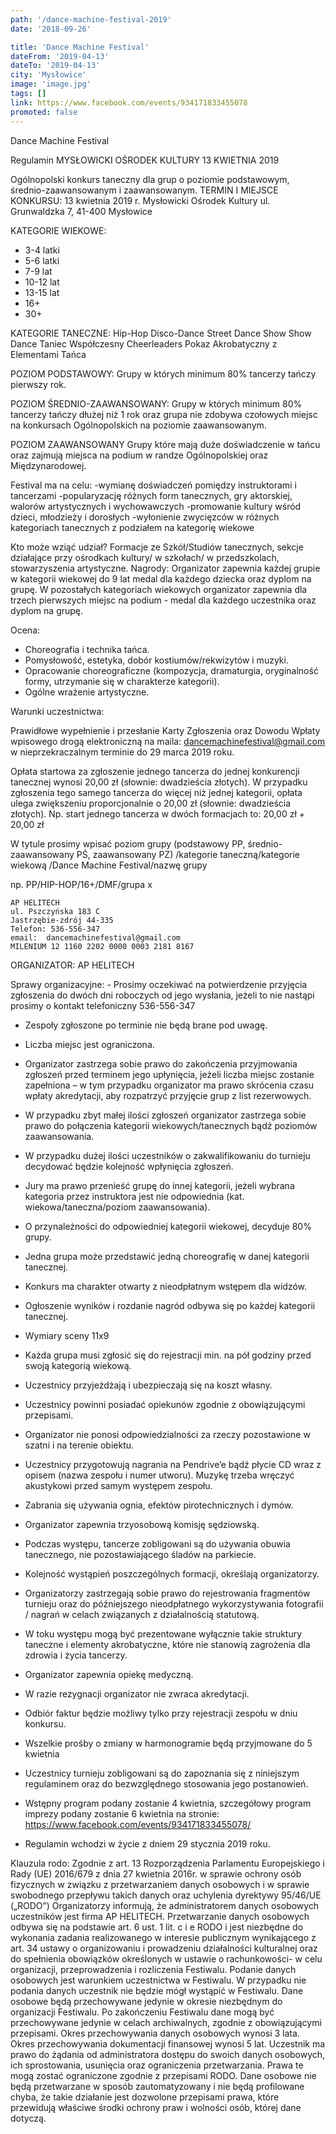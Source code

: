 ```yaml
---
path: '/dance-machine-festival-2019'
date: '2018-09-26'

title: 'Dance Machine Festival'
dateFrom: '2019-04-13'
dateTo: '2019-04-13'
city: 'Mysłowice'
image: 'image.jpg'
tags: []
link: https://www.facebook.com/events/934171833455078
promoted: false
---
```

Dance Machine Festival

Regulamin
MYSŁOWICKI OŚRODEK KULTURY 13 KWIETNIA 2019

Ogólnopolski konkurs taneczny dla grup o poziomie podstawowym, średnio-zaawansowanym i zaawansowanym.
TERMIN I MIEJSCE KONKURSU:
13 kwietnia 2019 r. Mysłowicki Ośrodek Kultury ul. Grunwaldzka 7, 41-400 Mysłowice

KATEGORIE WIEKOWE:
- 3-4 latki
- 5-6 latki
- 7-9 lat
- 10-12 lat
- 13-15 lat
- 16+
- 30+

KATEGORIE TANECZNE:
Hip-Hop
Disco-Dance
Street Dance Show
Show Dance
Taniec Współczesny
Cheerleaders 
Pokaz Akrobatyczny z Elementami Tańca

POZIOM PODSTAWOWY:
Grupy w których minimum 80% tancerzy tańczy pierwszy rok.

POZIOM ŚREDNIO-ZAAWANSOWANY:
Grupy w których minimum 80% tancerzy tańczy dłużej niż 1 rok oraz grupa nie zdobywa czołowych miejsc na konkursach Ogólnopolskich na poziomie zaawansowanym.

POZIOM ZAAWANSOWANY
Grupy które mają duże doświadczenie w tańcu oraz zajmują miejsca na podium w randze Ogólnopolskiej oraz Międzynarodowej.

Festival ma na celu:
-wymianę doświadczeń pomiędzy instruktorami i tancerzami
-popularyzację różnych form tanecznych, gry aktorskiej, walorów artystycznych i wychowawczych
-promowanie kultury wśród dzieci, młodzieży i dorosłych
-wyłonienie zwycięzców w różnych kategoriach tanecznych z podziałem na kategorię wiekowe

Kto może wziąć udział?
Formacje ze Szkół/Studiów tanecznych, sekcje działające przy ośrodkach kultury/ w szkołach/ w przedszkolach, stowarzyszenia artystyczne.
Nagrody:
Organizator zapewnia każdej grupie w kategorii wiekowej do 9 lat medal dla każdego dziecka oraz dyplom na grupę.
W pozostałych kategoriach wiekowych organizator zapewnia dla trzech pierwszych miejsc na podium - medal dla każdego uczestnika oraz dyplom na grupę.

Ocena:
- Choreografia i technika tańca.
- Pomysłowość, estetyka, dobór kostiumów/rekwizytów i muzyki.
- Opracowanie choreograficzne (kompozycja, dramaturgia, oryginalność formy, utrzymanie się w charakterze kategorii).
- Ogólne wrażenie artystyczne.

Warunki uczestnictwa:

Prawidłowe wypełnienie i przesłanie Karty Zgłoszenia oraz Dowodu Wpłaty wpisowego drogą elektroniczną na maila: dancemachinefestival@gmail.com  w  nieprzekraczalnym terminie do 29 marca 2019 roku.

Opłata startowa za zgłoszenie jednego tancerza do jednej konkurencji tanecznej wynosi           20,00 zł (słownie: dwadzieścia złotych). W przypadku zgłoszenia tego samego tancerza do więcej niż jednej kategorii, opłata ulega zwiększeniu proporcjonalnie o 20,00 zł              (słownie: dwadzieścia złotych).									      Np. start jednego tancerza w dwóch formacjach to: 20,00 zł + 20,00 zł

 W tytule prosimy wpisać poziom grupy (podstawowy PP, średnio-zaawansowany PŚ, zaawansowany PZ) /kategorie taneczną/kategorie wiekową
/Dance Machine Festival/nazwę grupy

np. PP/HIP-HOP/16+/DMF/grupa x

	AP HELITECH
	ul. Pszczyńska 183 C 
	Jastrzębie-zdrój 44-335  
	Telefon: 536-556-347   
	email:  dancemachinefestival@gmail.com
	MILENIUM 12 1160 2202 0000 0003 2181 8167

ORGANIZATOR: 
AP HELITECH

Sprawy organizacyjne:
	- Prosimy oczekiwać na potwierdzenie przyjęcia zgłoszenia do dwóch dni roboczych od jego wysłania, jeżeli to nie nastąpi prosimy o kontakt telefoniczny 536-556-347 
- Zespoły zgłoszone po terminie nie będą brane pod uwagę. 
- Liczba miejsc jest ograniczona.
- Organizator zastrzega sobie prawo do zakończenia przyjmowania zgłoszeń przed terminem jego upłynięcia, jeżeli liczba miejsc zostanie zapełniona – w tym przypadku organizator ma prawo skrócenia czasu wpłaty akredytacji, aby rozpatrzyć przyjęcie grup z list rezerwowych.
- W przypadku zbyt małej ilości zgłoszeń organizator zastrzega sobie prawo do połączenia kategorii wiekowych/tanecznych bądź poziomów zaawansowania.
- W przypadku dużej ilości uczestników o zakwalifikowaniu do turnieju decydować będzie kolejność wpłynięcia zgłoszeń. 

- Jury ma prawo przenieść grupę do innej kategorii, jeżeli wybrana kategoria przez instruktora jest nie odpowiednia (kat. wiekowa/taneczna/poziom zaawansowania).
- O przynależności do odpowiedniej kategorii wiekowej, decyduje 80% grupy. 
- Jedna grupa może przedstawić jedną choreografię w danej kategorii tanecznej.
- Konkurs ma charakter otwarty z nieodpłatnym wstępem dla widzów.	
- Ogłoszenie wyników i rozdanie nagród odbywa się po każdej kategorii tanecznej.
- Wymiary sceny 11x9
- Każda grupa musi zgłosić się do rejestracji min. na pół godziny przed swoją kategorią wiekową.
- Uczestnicy przyjeżdżają i ubezpieczają się na koszt własny.
- Uczestnicy powinni posiadać opiekunów zgodnie z obowiązującymi przepisami.
- Organizator nie ponosi odpowiedzialności za rzeczy pozostawione w szatni i na terenie obiektu.
- Uczestnicy przygotowują nagrania na Pendrive’e bądź płycie CD wraz z opisem (nazwa zespołu i numer utworu). Muzykę trzeba wręczyć akustykowi przed samym występem zespołu. 
- Zabrania się używania ognia, efektów pirotechnicznych i dymów.
- Organizator zapewnia trzyosobową komisję sędziowską.
- Podczas występu, tancerze zobligowani są do używania obuwia tanecznego, nie pozostawiającego śladów na parkiecie.
- Kolejność wystąpień poszczególnych formacji, określają organizatorzy.
- Organizatorzy zastrzegają sobie prawo do rejestrowania fragmentów turnieju oraz do późniejszego nieodpłatnego wykorzystywania fotografii / nagrań w celach związanych z działalnością statutową.
- W toku występu mogą być prezentowane wyłącznie takie struktury taneczne i elementy akrobatyczne, które nie stanowią zagrożenia dla zdrowia i życia tancerzy.
- Organizator zapewnia opiekę medyczną.
- W razie rezygnacji organizator nie zwraca akredytacji.
- Odbiór faktur będzie możliwy tylko przy rejestracji zespołu w dniu konkursu.
- Wszelkie prośby o zmiany w harmonogramie będą przyjmowane do 5 kwietnia
- Uczestnicy turnieju zobligowani są do zapoznania się z niniejszym regulaminem oraz do bezwzględnego stosowania jego postanowień. 
- Wstępny program podany zostanie 4 kwietnia, szczegółowy program imprezy podany zostanie 6 kwietnia na stronie:
https://www.facebook.com/events/934171833455078/	
- Regulamin wchodzi w życie z dniem 29 stycznia 2019 roku.

Klauzula rodo:
Zgodnie z art. 13 Rozporządzenia Parlamentu Europejskiego i Rady (UE) 2016/679 z dnia 
27 kwietnia 2016r. w sprawie ochrony osób fizycznych w związku z przetwarzaniem danych osobowych i w sprawie swobodnego przepływu takich danych oraz uchylenia dyrektywy 95/46/UE („RODO”) Organizatorzy informują, że administratorem danych osobowych uczestników jest firma AP HELITECH.
Przetwarzanie danych osobowych odbywa się na podstawie art. 6 ust. 1 lit. c i e RODO i jest niezbędne do wykonania zadania realizowanego w interesie publicznym wynikającego z art. 34 ustawy o organizowaniu i prowadzeniu działalności kulturalnej oraz do spełnienia obowiązków określonych w ustawie o rachunkowości- w celu organizacji, przeprowadzenia i rozliczenia Festiwalu.
Podanie danych osobowych jest warunkiem uczestnictwa w Festiwalu. W przypadku nie podania danych uczestnik nie będzie mógł wystąpić w Festiwalu.
Dane osobowe będą przechowywane jedynie w okresie niezbędnym do organizacji Festiwalu. Po zakończeniu Festiwalu dane mogą być przechowywane jedynie w celach archiwalnych, zgodnie 
z obowiązującymi przepisami. Okres przechowywania danych osobowych wynosi 3 lata. Okres przechowywania dokumentacji finansowej wynosi 5 lat.
Uczestnik ma prawo do żądania od administratora dostępu do swoich danych osobowych, ich sprostowania, usunięcia oraz ograniczenia przetwarzania. Prawa te mogą zostać ograniczone zgodnie z przepisami RODO.
Dane osobowe nie będą przetwarzane w sposób zautomatyzowany i nie będą profilowane chyba, że takie działanie jest dozwolone przepisami prawa, które przewidują właściwe środki ochrony praw i wolności osób, której dane dotyczą.